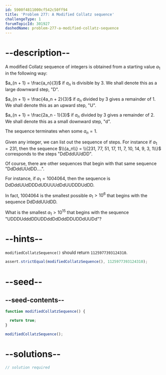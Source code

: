 ```yaml
---
id: 5900f4811000cf542c50ff94
title: 'Problem 277: A Modified Collatz sequence'
challengeType: 1
forumTopicId: 301927
dashedName: problem-277-a-modified-collatz-sequence
---
```


# --description--

A modified Collatz sequence of integers is obtained from a starting value $a_1$ in the following way:

$a_{n + 1} = \frac{a_n}{3}$ if $a_n$ is divisible by 3. We shall denote this as a large downward step, "D".

$a_{n + 1} = \frac{4a_n + 2}{3}$ if $a_n$ divided by 3 gives a remainder of 1. We shall denote this as an upward step, "U".

$a_{n + 1} = \frac{2a_n - 1}{3}$ if $a_n$ divided by 3 gives a remainder of 2. We shall denote this as a small downward step, "d".

The sequence terminates when some $a_n = 1$.

Given any integer, we can list out the sequence of steps. For instance if $a_1 = 231$, then the sequence $\\{a_n\\} = \\{231, 77, 51, 17, 11, 7, 10, 14, 9, 3, 1\\}$ corresponds to the steps "DdDddUUdDD".

Of course, there are other sequences that begin with that same sequence "DdDddUUdDD....".

For instance, if $a_1 = 1004064$, then the sequence is DdDddUUdDDDdUDUUUdDdUUDDDUdDD.

In fact, 1004064 is the smallest possible $a_1 > {10}^6$ that begins with the sequence DdDddUUdDD.

What is the smallest $a_1 > {10}^{15}$ that begins with the sequence "UDDDUdddDDUDDddDdDddDDUDDdUUDd"?

# --hints--

`modifiedCollatzSequence()` should return `1125977393124310`.

```js
assert.strictEqual(modifiedCollatzSequence(), 1125977393124310);
```

# --seed--

## --seed-contents--

```js
function modifiedCollatzSequence() {

  return true;
}

modifiedCollatzSequence();
```

# --solutions--

```js
// solution required
```
